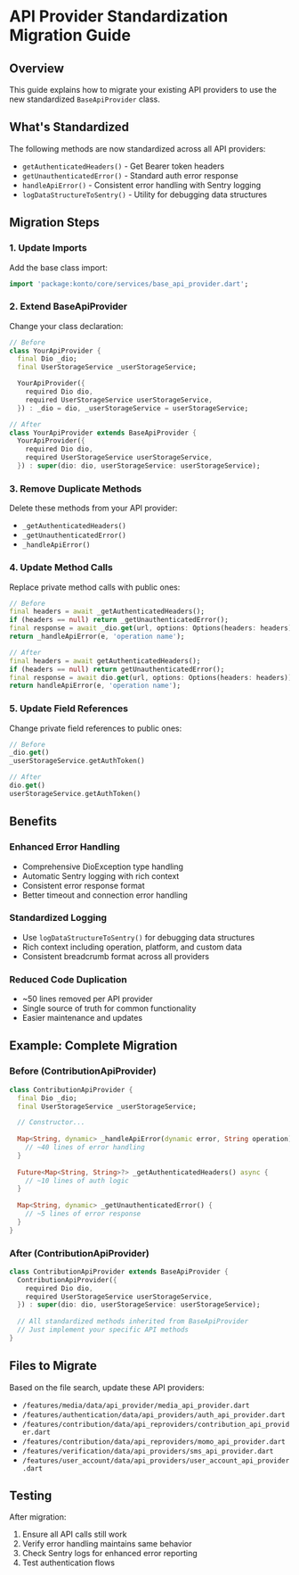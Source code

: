 # API Provider Standardization Migration Guide

## Overview
This guide explains how to migrate your existing API providers to use the new standardized `BaseApiProvider` class.

## What's Standardized
The following methods are now standardized across all API providers:
- `getAuthenticatedHeaders()` - Get Bearer token headers
- `getUnauthenticatedError()` - Standard auth error response
- `handleApiError()` - Consistent error handling with Sentry logging
- `logDataStructureToSentry()` - Utility for debugging data structures

## Migration Steps

### 1. Update Imports
Add the base class import:
```dart
import 'package:konto/core/services/base_api_provider.dart';
```

### 2. Extend BaseApiProvider
Change your class declaration:
```dart
// Before
class YourApiProvider {
  final Dio _dio;
  final UserStorageService _userStorageService;

  YourApiProvider({
    required Dio dio,
    required UserStorageService userStorageService,
  }) : _dio = dio, _userStorageService = userStorageService;

// After
class YourApiProvider extends BaseApiProvider {
  YourApiProvider({
    required Dio dio,
    required UserStorageService userStorageService,
  }) : super(dio: dio, userStorageService: userStorageService);
```

### 3. Remove Duplicate Methods
Delete these methods from your API provider:
- `_getAuthenticatedHeaders()`
- `_getUnauthenticatedError()`
- `_handleApiError()`

### 4. Update Method Calls
Replace private method calls with public ones:
```dart
// Before
final headers = await _getAuthenticatedHeaders();
if (headers == null) return _getUnauthenticatedError();
final response = await _dio.get(url, options: Options(headers: headers));
return _handleApiError(e, 'operation name');

// After
final headers = await getAuthenticatedHeaders();
if (headers == null) return getUnauthenticatedError();
final response = await dio.get(url, options: Options(headers: headers));
return handleApiError(e, 'operation name');
```

### 5. Update Field References
Change private field references to public ones:
```dart
// Before
_dio.get()
_userStorageService.getAuthToken()

// After  
dio.get()
userStorageService.getAuthToken()
```

## Benefits

### Enhanced Error Handling
- Comprehensive DioException type handling
- Automatic Sentry logging with rich context
- Consistent error response format
- Better timeout and connection error handling

### Standardized Logging
- Use `logDataStructureToSentry()` for debugging data structures
- Rich context including operation, platform, and custom data
- Consistent breadcrumb format across all providers

### Reduced Code Duplication
- ~50 lines removed per API provider
- Single source of truth for common functionality
- Easier maintenance and updates

## Example: Complete Migration

### Before (ContributionApiProvider)
```dart
class ContributionApiProvider {
  final Dio _dio;
  final UserStorageService _userStorageService;

  // Constructor...
  
  Map<String, dynamic> _handleApiError(dynamic error, String operation) {
    // ~40 lines of error handling
  }
  
  Future<Map<String, String>?> _getAuthenticatedHeaders() async {
    // ~10 lines of auth logic
  }
  
  Map<String, dynamic> _getUnauthenticatedError() {
    // ~5 lines of error response
  }
}
```

### After (ContributionApiProvider)
```dart
class ContributionApiProvider extends BaseApiProvider {
  ContributionApiProvider({
    required Dio dio,
    required UserStorageService userStorageService,
  }) : super(dio: dio, userStorageService: userStorageService);
  
  // All standardized methods inherited from BaseApiProvider
  // Just implement your specific API methods
}
```

## Files to Migrate
Based on the file search, update these API providers:
- `/features/media/data/api_provider/media_api_provider.dart`
- `/features/authentication/data/api_providers/auth_api_provider.dart`
- `/features/contribution/data/api_reproviders/contribution_api_provider.dart`
- `/features/contribution/data/api_reproviders/momo_api_provider.dart`
- `/features/verification/data/api_providers/sms_api_provider.dart`
- `/features/user_account/data/api_providers/user_account_api_provider.dart`

## Testing
After migration:
1. Ensure all API calls still work
2. Verify error handling maintains same behavior
3. Check Sentry logs for enhanced error reporting
4. Test authentication flows
